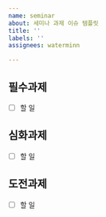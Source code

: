 ```yaml
---
name: seminar
about: 세미나 과제 이슈 템플릿
title: ''
labels: ''
assignees: waterminn

---
```


## 필수과제
- [ ] 할 일

## 심화과제
- [ ] 할 일

## 도전과제
- [ ] 할 일
